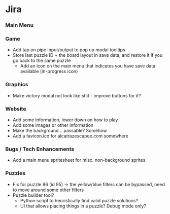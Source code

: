 # Jira

### Main Menu

### Game

- Add tap on pipe input/output to pop up modal tooltips
- Store last puzzle ID + the board layout in save data, and restore it if you go back to the same puzzle
    - Add an icon on the main menu that indicates you have save data available (in-progress icon)

### Graphics

- Make victory modal not look like shit - improve buttons for it?

### Website

- Add some information, lower down on how to play
- Add some images or other information
- Make the background... passable? Somehow
- Add a favicon.ico for alcatrazescapee.com somewhere

### Bugs / Tech Enhancements

- Add a main menu spritesheet for misc. non-background sprites


### Puzzles

- Fix for puzzle 96 (id 95) -> the yellow/blue filters can be bypassed, need to move around some other filters
- Puzzle builder tool?
    - Python script to heuristically find valid puzzle solutions?
    - UI that allows placing things in a puzzle? Debug mode only?